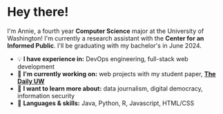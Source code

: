 <!--
**anniedenton/anniedenton** is a ✨ _special_ ✨ repository because its `README.md` (this file) appears on your GitHub profile.

Here are some ideas to get you started:

- 🔭 I’m currently working on ...
- 🌱 I’m currently learning ...
- 👯 I’m looking to collaborate on ...
- 🤔 I’m looking for help with ...
- 💬 Ask me about ...
- 📫 How to reach me: ...
- 😄 Pronouns: ...
- ⚡ Fun fact: ...
-->
<h1>Hey there!</h1>

I'm Annie, a fourth year <b>Computer Science</b> major at the University of Washington! I'm currently a research assistant with the <b>Center for an Informed Public</b>. I'll be graduating with my bachelor's in June 2024.

* 💡  <b>I have experience in:</b> DevOps engineering, full-stack web development
* 🌱 <b>I'm currently working on:</b> web projects with my student paper, <b><a href="https://www.dailyuw.com">The Daily UW</a></b>
* 📰 <b>I want to learn more about:</b> data journalism, digital democracy, information security
* 💬 <b>Languages & skills:</b> Java, Python, R, Javascript, HTML/CSS

<br>
<!-- a href="https://www.anniedenton.com">My website</a-->

